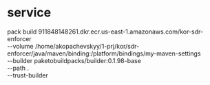 # service


  pack build 911848148261.dkr.ecr.us-east-1.amazonaws.com/kor-sdr-enforcer \
           --volume /home/akopachevskyy/1-prj/kor/sdr-enforcer/java/maven/binding:/platform/bindings/my-maven-settings \
           --builder paketobuildpacks/builder:0.1.98-base \
           --path . \
           --trust-builder 